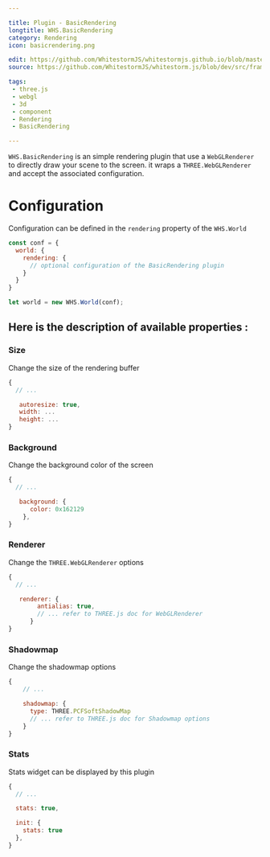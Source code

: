 ```yaml
---

title: Plugin - BasicRendering
longtitle: WHS.BasicRendering
category: Rendering
icon: basicrendering.png

edit: https://github.com/WhitestormJS/whitestormjs.github.io/blob/master/src/pages/docs/rendering/basicrendering.md
source: https://github.com/WhitestormJS/whitestorm.js/blob/dev/src/framework/rendering/basic/BasicRendering.js

tags:
 - three.js
 - webgl
 - 3d
 - component
 - Rendering
 - BasicRendering

---
```


`WHS.BasicRendering` is an simple rendering plugin that use a `WebGLRenderer` to directly draw your scene to the screen.
it wraps a `THREE.WebGLRenderer` and accept the associated configuration.

# Configuration

Configuration can be defined in the `rendering` property of the `WHS.World`

```javascript
const conf = {
  world: {
    rendering: {
      // optional configuration of the BasicRendering plugin
    }
  }
}

let world = new WHS.World(conf);
```

## Here is the description of available properties :

### Size

Change the size of the rendering buffer
```javascript
{
  // ...

   autoresize: true,
   width: ...
   height: ...
}
```

### Background 

Change the background color of the screen
```javascript
{
  // ...

   background: {
      color: 0x162129
    },
}
```

### Renderer

Change the `THREE.WebGLRenderer` options
```javascript
{
  // ...

   renderer: {
        antialias: true,
        // ... refer to THREE.js doc for WebGLRenderer
      }
}
```

### Shadowmap

Change the shadowmap options
```javascript
{
    // ...

    shadowmap: {
      type: THREE.PCFSoftShadowMap
      // ... refer to THREE.js doc for Shadowmap options
    }
}
```

### Stats

Stats widget can be displayed by this plugin
```javascript
{
  // ...

  stats: true,

  init: {
    stats: true
  },
}
```
